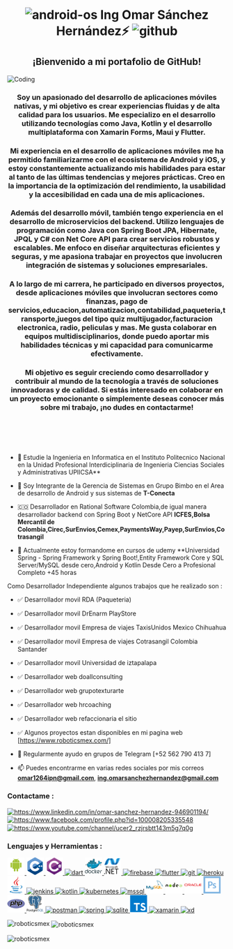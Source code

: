 <h1  align="center"> <img width="94" height="94" src="https://img.icons8.com/3d-fluency/94/android-os.png" alt="android-os"/> Ing Omar Sánchez Hernández⚡ <img src="https://img.icons8.com/nolan/512/github.png" alt="github" width="80" height="80"/></h1>

<h2 align="center">¡Bienvenido a mi portafolio de GitHub!</h2>
<img align="center" alt="Coding" width="1200" src="https://3.bp.blogspot.com/-dB6ndKqIAuI/XdWeOASO5AI/AAAAAAAANZA/MSbT9mh6bukxkI-tqnu_GARIZZV5WNVhQCLcBGAsYHQ/s1600/image1.gif">
<h3 align="center">Soy un apasionado del desarrollo de aplicaciones móviles nativas, y mi objetivo es crear experiencias fluidas y de alta calidad para los usuarios. Me especializo en el desarrollo utilizando tecnologías como Java, Kotlin y el desarrollo multiplataforma con Xamarin Forms, Maui y Flutter.</h3>
<h3 align="center">Mi experiencia en el desarrollo de aplicaciones móviles me ha permitido familiarizarme con el ecosistema de Android y iOS, y estoy constantemente actualizando mis habilidades para estar al tanto de las últimas tendencias y mejores prácticas. Creo en la importancia de la optimización del rendimiento, la usabilidad y la accesibilidad en cada una de mis aplicaciones.</h3>
<h3 align="center">Además del desarrollo móvil, también tengo experiencia en el desarrollo de microservicios del backend. Utilizo lenguajes de programación como Java con Spring Boot JPA, Hibernate, JPQL y C# con Net Core API para crear servicios robustos y escalables. Me enfoco en diseñar arquitecturas eficientes y seguras, y me apasiona trabajar en proyectos que involucren integración de sistemas y soluciones empresariales.</h3>
<h3 align="center">A lo largo de mi carrera, he participado en diversos proyectos, desde aplicaciones móviles que involucran sectores como finanzas, pago de servicios,educacion,automatizacion,contabilidad,paqueteria,transporte,juegos del tipo quiz multijugador,facturacion electronica, radio, peliculas y mas. Me gusta colaborar en equipos multidisciplinarios, donde puedo aportar mis habilidades técnicas y mi capacidad para comunicarme efectivamente.</h3>
<h3 align="center">Mi objetivo es seguir creciendo como desarrollador y contribuir al mundo de la tecnología a través de soluciones innovadoras y de calidad. Si estás interesado en colaborar en un proyecto emocionante o simplemente deseas conocer más sobre mi trabajo, ¡no dudes en contactarme!</h3>



<br>
<br>

<p align="left"> <a href="https://twitter.com/" target="blank"><img src="https://img.shields.io/twitter/follow/?logo=twitter&style=for-the-badge" alt="" /></a> </p>


- 🌱 Estudie la Ingenieria en Informatica en el Instituto Politecnico Nacional en la Unidad Profesional Interdiciplinaria de Ingenieria Ciencias Sociales  y Administrativas UPIICSA**

- 📱 Soy Integrante de la Gerencia de Sistemas en Grupo Bimbo en el Area de desarrollo de Android y sus sistemas de **T-Conecta** 

- 🇨🇴 Desarrollador en Rational Software Colombia,de igual manera desarrollador backend con Spring Boot y NetCore API **ICFES,Bolsa Mercantil de Colombia,Cirec,SurEnvios,Cemex,PaymentsWay,Payep,SurEnvios,Cotrasangil**

- 📖 Actualmente estoy formandome en cursos de udemy **Universidad Spring - Spring Framework y Spring Boot!,Entity Framework Core y SQL Server/MySQL desde cero,Android y Kotlin Desde Cero a Profesional Completo +45 horas

Como Desarrollador Independiente algunos trabajos que he realizado son :

- ✅ Desarrollador movil RDA (Paqueteria)
 
- ✅ Desarrollador movil DrEnarm PlayStore
  
- ✅ Desarrollador movil Empresa de viajes TaxisUnidos Mexico Chihuahua

- ✅ Desarrollador movil Empresa de viajes Cotrasangil Colombia Santander

- ✅ Desarrollador movil Universidad de iztapalapa

- ✅ Desarrollador web doallconsulting

- ✅ Desarrollador web grupotexturarte

- ✅ Desarrollador web hrcoaching

- ✅ Desarrollador web refaccionaria el sitio

- ✅ Algunos proyectos estan disponibles en mi pagina web [https://www.roboticsmex.com/]

- 📝 Regularmente ayudo en grupos de Telegram [+52 562 790 413 7]

- 📫 Puedes encontrarme en varias redes sociales por mis correos **omar1264ipn@gmail.com**, **ing.omarsanchezhernandez@gmail.com**

<h3 align="left">Contactame :</h3>
<p align="left">
<a href="https://linkedin.com/in/https://www.linkedin.com/in/omar-sanchez-hernandez-946901194/" target="blank"><img align="center" src="https://raw.githubusercontent.com/rahuldkjain/github-profile-readme-generator/master/src/images/icons/Social/linked-in-alt.svg" alt="https://www.linkedin.com/in/omar-sanchez-hernandez-946901194/" height="30" width="40" /></a>
<a href="https://fb.com/https://www.facebook.com/profile.php?id=100008205335548" target="blank"><img align="center" src="https://raw.githubusercontent.com/rahuldkjain/github-profile-readme-generator/master/src/images/icons/Social/facebook.svg" alt="https://www.facebook.com/profile.php?id=100008205335548" height="30" width="40" /></a>
<a href="https://www.youtube.com/c/https://www.youtube.com/channel/ucer2_rzjrsbtt143m5g7q0g" target="blank"><img align="center" src="https://raw.githubusercontent.com/rahuldkjain/github-profile-readme-generator/master/src/images/icons/Social/youtube.svg" alt="https://www.youtube.com/channel/ucer2_rzjrsbtt143m5g7q0g" height="30" width="40" /></a>
</p>

<h3 align="left">Lenguajes y Herramientas :</h3>
<p align="left"> <a href="https://developer.android.com" target="_blank" rel="noreferrer"> <img src="https://raw.githubusercontent.com/devicons/devicon/master/icons/android/android-original-wordmark.svg" alt="android" width="40" height="40"/> </a> <a href="https://www.w3schools.com/cpp/" target="_blank" rel="noreferrer"> <img src="https://raw.githubusercontent.com/devicons/devicon/master/icons/cplusplus/cplusplus-original.svg" alt="cplusplus" width="40" height="40"/> </a> <a href="https://www.w3schools.com/cs/" target="_blank" rel="noreferrer"> <img src="https://raw.githubusercontent.com/devicons/devicon/master/icons/csharp/csharp-original.svg" alt="csharp" width="40" height="40"/> </a> <a href="https://dart.dev" target="_blank" rel="noreferrer"> <img src="https://www.vectorlogo.zone/logos/dartlang/dartlang-icon.svg" alt="dart" width="40" height="40"/> </a> <a href="https://www.docker.com/" target="_blank" rel="noreferrer"> <img src="https://raw.githubusercontent.com/devicons/devicon/master/icons/docker/docker-original-wordmark.svg" alt="docker" width="40" height="40"/> </a> <a href="https://dotnet.microsoft.com/" target="_blank" rel="noreferrer"> <img src="https://raw.githubusercontent.com/devicons/devicon/master/icons/dot-net/dot-net-original-wordmark.svg" alt="dotnet" width="40" height="40"/> </a> <a href="https://firebase.google.com/" target="_blank" rel="noreferrer"> <img src="https://www.vectorlogo.zone/logos/firebase/firebase-icon.svg" alt="firebase" width="40" height="40"/> </a> <a href="https://flutter.dev" target="_blank" rel="noreferrer"> <img src="https://www.vectorlogo.zone/logos/flutterio/flutterio-icon.svg" alt="flutter" width="40" height="40"/> </a> <a href="https://git-scm.com/" target="_blank" rel="noreferrer"> <img src="https://www.vectorlogo.zone/logos/git-scm/git-scm-icon.svg" alt="git" width="40" height="40"/> </a> <a href="https://heroku.com" target="_blank" rel="noreferrer"> <img src="https://www.vectorlogo.zone/logos/heroku/heroku-icon.svg" alt="heroku" width="40" height="40"/> </a> <a href="https://www.java.com" target="_blank" rel="noreferrer"> <img src="https://raw.githubusercontent.com/devicons/devicon/master/icons/java/java-original.svg" alt="java" width="40" height="40"/> </a> <a href="https://www.jenkins.io" target="_blank" rel="noreferrer"> <img src="https://www.vectorlogo.zone/logos/jenkins/jenkins-icon.svg" alt="jenkins" width="40" height="40"/> </a> <a href="https://kotlinlang.org" target="_blank" rel="noreferrer"> <img src="https://www.vectorlogo.zone/logos/kotlinlang/kotlinlang-icon.svg" alt="kotlin" width="40" height="40"/> </a> <a href="https://kubernetes.io" target="_blank" rel="noreferrer"> <img src="https://www.vectorlogo.zone/logos/kubernetes/kubernetes-icon.svg" alt="kubernetes" width="40" height="40"/> </a> <a href="https://www.microsoft.com/en-us/sql-server" target="_blank" rel="noreferrer"> <img src="https://www.svgrepo.com/show/303229/microsoft-sql-server-logo.svg" alt="mssql" width="40" height="40"/> </a> <a href="https://www.mysql.com/" target="_blank" rel="noreferrer"> <img src="https://raw.githubusercontent.com/devicons/devicon/master/icons/mysql/mysql-original-wordmark.svg" alt="mysql" width="40" height="40"/> </a> <a href="https://nodejs.org" target="_blank" rel="noreferrer"> <img src="https://raw.githubusercontent.com/devicons/devicon/master/icons/nodejs/nodejs-original-wordmark.svg" alt="nodejs" width="40" height="40"/> </a> <a href="https://www.oracle.com/" target="_blank" rel="noreferrer"> <img src="https://raw.githubusercontent.com/devicons/devicon/master/icons/oracle/oracle-original.svg" alt="oracle" width="40" height="40"/> </a> <a href="https://www.photoshop.com/en" target="_blank" rel="noreferrer"> <img src="https://raw.githubusercontent.com/devicons/devicon/master/icons/photoshop/photoshop-line.svg" alt="photoshop" width="40" height="40"/> </a> <a href="https://www.php.net" target="_blank" rel="noreferrer"> <img src="https://raw.githubusercontent.com/devicons/devicon/master/icons/php/php-original.svg" alt="php" width="40" height="40"/> </a> <a href="https://www.postgresql.org" target="_blank" rel="noreferrer"> <img src="https://raw.githubusercontent.com/devicons/devicon/master/icons/postgresql/postgresql-original-wordmark.svg" alt="postgresql" width="40" height="40"/> </a> <a href="https://postman.com" target="_blank" rel="noreferrer"> <img src="https://www.vectorlogo.zone/logos/getpostman/getpostman-icon.svg" alt="postman" width="40" height="40"/> </a> <a href="https://spring.io/" target="_blank" rel="noreferrer"> <img src="https://www.vectorlogo.zone/logos/springio/springio-icon.svg" alt="spring" width="40" height="40"/> </a> <a href="https://www.sqlite.org/" target="_blank" rel="noreferrer"> <img src="https://www.vectorlogo.zone/logos/sqlite/sqlite-icon.svg" alt="sqlite" width="40" height="40"/> </a> <a href="https://www.typescriptlang.org/" target="_blank" rel="noreferrer"> <img src="https://raw.githubusercontent.com/devicons/devicon/master/icons/typescript/typescript-original.svg" alt="typescript" width="40" height="40"/> </a> <a href="https://dotnet.microsoft.com/apps/xamarin" target="_blank" rel="noreferrer"> <img src="https://raw.githubusercontent.com/detain/svg-logos/780f25886640cef088af994181646db2f6b1a3f8/svg/xamarin.svg" alt="xamarin" width="40" height="40"/> </a> <a href="https://www.adobe.com/products/xd.html" target="_blank" rel="noreferrer"> <img src="https://cdn.worldvectorlogo.com/logos/adobe-xd.svg" alt="xd" width="40" height="40"/> </a> </p>

<p><img align="left" src="https://github-readme-stats.vercel.app/api/top-langs?username=roboticsmex&show_icons=true&locale=en&layout=compact" alt="roboticsmex" /></p>

<p>&nbsp;<img align="center" src="https://github-readme-stats.vercel.app/api?username=roboticsmex&show_icons=true&locale=en" alt="roboticsmex" /></p>

<p><img align="center" src="https://github-readme-streak-stats.herokuapp.com/?user=roboticsmex&" alt="roboticsmex" /></p>
